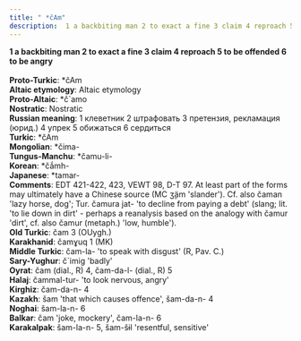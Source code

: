 ```yaml
---
title: " *čAm"
description:  1 a backbiting man 2 to exact a fine 3 claim 4 reproach 5 to be offended 6 to be angry
---
```

<p data-pagefind-weight="0.5">
<strong> 1 a backbiting man 2 to exact a fine 3 claim 4 reproach 5 to be offended 6 to be angry</strong><br><br>
<strong>Proto-Turkic</strong>:  *čAm<br>
<strong>Altaic etymology</strong>:  Altaic etymology<br>
<strong> Proto-Altaic</strong>:  *č`amo<br>
<strong>Nostratic</strong>:  Nostratic<br>
<strong>Russian meaning</strong>:  1 клеветник 2 штрафовать 3 претензия, рекламация (юрид.) 4 упрек 5 обижаться 6 сердиться<br>
<strong>Turkic</strong>:  *čAm<br>
<strong>Mongolian</strong>:  *čima-<br>
<strong>Tungus-Manchu</strong>:  *čamu-li-<br>
<strong>Korean</strong>:  *čắmh-<br>
<strong>Japanese</strong>:  *tamar-<br>
<strong>Comments</strong>:  EDT 421-422, 423, VEWT 98, D-T 97. At least part of the forms may ultimately have a Chinese source (MC ʒ̣ạ̈m 'slander'). Cf. also čaman 'lazy horse, dog'; Tur. čamura jat- 'to decline from paying a debt' (slang; lit. 'to lie down in dirt' - perhaps a reanalysis based on the analogy with čamur 'dirt', cf. also čamur (metaph.) 'low, humble').<br>
<strong>Old Turkic</strong>:  čam 3 (OUygh.)<br>
<strong>Karakhanid</strong>:  čamɣuq 1 (MK)<br>
<strong>Middle Turkic</strong>:  čam-la- 'to speak with disgust' (R, Pav. C.)<br>
<strong>Sary-Yughur</strong>:  č`imig 'badly'<br>
<strong>Oyrat</strong>:  čam (dial., R) 4, čam-da-l- (dial., R) 5<br>
<strong>Halaj</strong>:  čammal-tur- 'to look nervous, angry'<br>
<strong>Kirghiz</strong>:  čam-da-n- 4<br>
<strong>Kazakh</strong>:  šam 'that which causes offence', šam-da-n- 4<br>
<strong>Noghai</strong>:  šam-la-n- 6<br>
<strong>Balkar</strong>:  čam 'joke, mockery', čam-la-n- 6<br>
<strong>Karakalpak</strong>:  šam-la-n- 5, šam-šɨl 'resentful, sensitive'<br>

</p>
